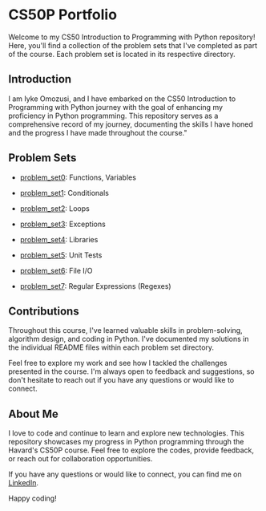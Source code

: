 # CS50P Portfolio

Welcome to my CS50 Introduction to Programming with Python repository! Here, you'll find a collection of the problem sets that I've completed as part of the course. Each problem set is located in its respective directory.

## Introduction
I am Iyke Omozusi, and I have embarked on the CS50 Introduction to Programming with Python journey with the goal of enhancing my proficiency in Python programming. This repository serves as a comprehensive record of my journey, documenting the skills I have honed and the progress I have made throughout the course."

## Problem Sets

- [problem_set0](./problem_sets/problem_set0): Functions, Variables

- [problem_set1](./problem_sets/problem_set1): Conditionals

- [problem_set2](./problem_sets/problem_set2): Loops

- [problem_set3](./problem_sets/problem_set3): Exceptions

- [problem_set4](./problem_sets/problem_set4): Libraries

- [problem_set5](./problem_sets/problem_set5): Unit Tests

- [problem_set6](./problem_sets/problem_set6): File I/O

- [problem_set7](./problem_sets/problem_set7): Regular Expressions (Regexes)

## Contributions
Throughout this course, I've learned valuable skills in problem-solving, algorithm design, and coding in Python. I've documented my solutions in the individual README files within each problem set directory.

Feel free to explore my work and see how I tackled the challenges presented in the course. I'm always open to feedback and suggestions, so don't hesitate to reach out if you have any questions or would like to connect.

## About Me

I love to code and continue to learn and explore new technologies. This repository showcases my progress in Python programming through the Havard's CS50P course. Feel free to explore the codes, provide feedback, or reach out for collaboration opportunities.

If you have any questions or would like to connect, you can find me on [LinkedIn](https://www.linkedin.com/in/iomozusi).

Happy coding!
